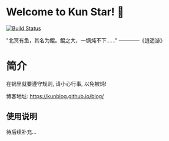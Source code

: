 # Welcome to Kun Star! :whale2:

[![Build Status](https://travis-ci.org/KunBlog/blog.svg?branch=master)](https://travis-ci.org/KunBlog/blog)

"北冥有鱼，其名为鲲。鲲之大，一锅炖不下......"   ————《逍遥游》

# 简介

在锅里就要遵守规则, 请小心行事, 以免被炖!

博客地址: https://kunblog.github.io/blog/

## 使用说明

待后续补充...
